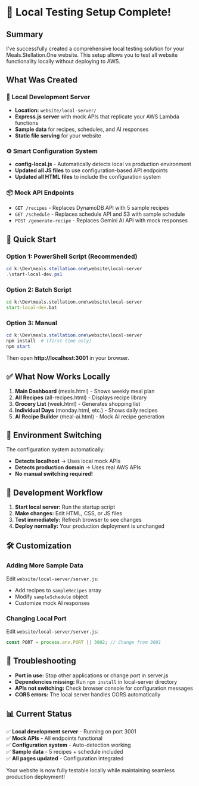 # 🧪 Local Testing Setup Complete!

## Summary

I've successfully created a comprehensive local testing solution for your Meals.Stellation.One website. This setup allows you to test all website functionality locally without deploying to AWS.

## What Was Created

### 🎯 **Local Development Server**
- **Location:** `website/local-server/`
- **Express.js server** with mock APIs that replicate your AWS Lambda functions
- **Sample data** for recipes, schedules, and AI responses
- **Static file serving** for your website

### ⚙️ **Smart Configuration System**
- **config-local.js** - Automatically detects local vs production environment
- **Updated all JS files** to use configuration-based API endpoints
- **Updated all HTML files** to include the configuration system

### 📦 **Mock API Endpoints**
- `GET /recipes` - Replaces DynamoDB API with 5 sample recipes
- `GET /schedule` - Replaces schedule API and S3 with sample schedule
- `POST /generate-recipe` - Replaces Gemini AI API with mock responses

## 🚀 Quick Start

### Option 1: PowerShell Script (Recommended)
```powershell
cd k:\Dev\meals.stellation.one\website\local-server
.\start-local-dev.ps1
```

### Option 2: Batch Script
```cmd
cd k:\Dev\meals.stellation.one\website\local-server
start-local-dev.bat
```

### Option 3: Manual
```powershell
cd k:\Dev\meals.stellation.one\website\local-server
npm install  # (first time only)
npm start
```

Then open **http://localhost:3001** in your browser.

## ✅ What Now Works Locally

1. **Main Dashboard** (meals.html) - Shows weekly meal plan
2. **All Recipes** (all-recipes.html) - Displays recipe library  
3. **Grocery List** (week.html) - Generates shopping list
4. **Individual Days** (monday.html, etc.) - Shows daily recipes
5. **AI Recipe Builder** (meal-ai.html) - Mock AI recipe generation

## 🔄 Environment Switching

The configuration system automatically:
- **Detects localhost** → Uses local mock APIs
- **Detects production domain** → Uses real AWS APIs
- **No manual switching required!**

## 📝 Development Workflow

1. **Start local server:** Run the startup script
2. **Make changes:** Edit HTML, CSS, or JS files
3. **Test immediately:** Refresh browser to see changes
4. **Deploy normally:** Your production deployment is unchanged

## 🛠️ Customization

### Adding More Sample Data
Edit `website/local-server/server.js`:
- Add recipes to `sampleRecipes` array
- Modify `sampleSchedule` object
- Customize mock AI responses

### Changing Local Port
Edit `website/local-server/server.js`:
```javascript
const PORT = process.env.PORT || 3002; // Change from 3001
```

## 🔧 Troubleshooting

- **Port in use:** Stop other applications or change port in server.js
- **Dependencies missing:** Run `npm install` in local-server directory  
- **APIs not switching:** Check browser console for configuration messages
- **CORS errors:** The local server handles CORS automatically

## 📊 Current Status

✅ **Local development server** - Running on port 3001  
✅ **Mock APIs** - All endpoints functional  
✅ **Configuration system** - Auto-detection working  
✅ **Sample data** - 5 recipes + schedule included  
✅ **All pages updated** - Configuration integrated  

Your website is now fully testable locally while maintaining seamless production deployment!
